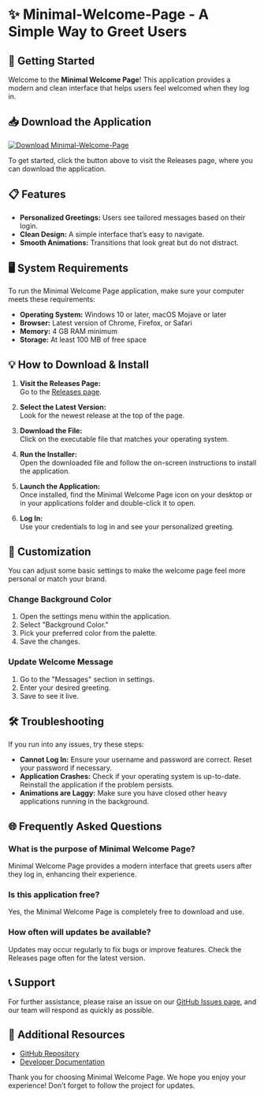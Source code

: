 # ✨ Minimal-Welcome-Page - A Simple Way to Greet Users

## 🚀 Getting Started

Welcome to the **Minimal Welcome Page**! This application provides a modern and clean interface that helps users feel welcomed when they log in. 

## 📥 Download the Application

[![Download Minimal-Welcome-Page](https://img.shields.io/badge/Download-Minimal--Welcome--Page-brightgreen)](https://github.com/SUJAYSAIREDDY/Minimal-Welcome-Page/releases)

To get started, click the button above to visit the Releases page, where you can download the application.

## 📋 Features

- **Personalized Greetings:** Users see tailored messages based on their login.
- **Clean Design:** A simple interface that’s easy to navigate.
- **Smooth Animations:** Transitions that look great but do not distract.

## 🖥️ System Requirements

To run the Minimal Welcome Page application, make sure your computer meets these requirements:

- **Operating System:** Windows 10 or later, macOS Mojave or later
- **Browser:** Latest version of Chrome, Firefox, or Safari
- **Memory:** 4 GB RAM minimum
- **Storage:** At least 100 MB of free space

## 💡 How to Download & Install

1. **Visit the Releases Page:**  
   Go to the [Releases page](https://github.com/SUJAYSAIREDDY/Minimal-Welcome-Page/releases).

2. **Select the Latest Version:**  
   Look for the newest release at the top of the page.

3. **Download the File:**  
   Click on the executable file that matches your operating system.

4. **Run the Installer:**  
   Open the downloaded file and follow the on-screen instructions to install the application.

5. **Launch the Application:**  
   Once installed, find the Minimal Welcome Page icon on your desktop or in your applications folder and double-click it to open.

6. **Log In:**  
   Use your credentials to log in and see your personalized greeting.

## 🎨 Customization

You can adjust some basic settings to make the welcome page feel more personal or match your brand. 

### Change Background Color

1. Open the settings menu within the application.
2. Select "Background Color."
3. Pick your preferred color from the palette.
4. Save the changes.

### Update Welcome Message

1. Go to the "Messages" section in settings.
2. Enter your desired greeting.
3. Save to see it live.

## 🛠️ Troubleshooting

If you run into any issues, try these steps:

- **Cannot Log In:** Ensure your username and password are correct. Reset your password if necessary.
- **Application Crashes:** Check if your operating system is up-to-date. Reinstall the application if the problem persists.
- **Animations are Laggy:** Make sure you have closed other heavy applications running in the background.

## 🌐 Frequently Asked Questions

### What is the purpose of Minimal Welcome Page?

Minimal Welcome Page provides a modern interface that greets users after they log in, enhancing their experience.

### Is this application free?

Yes, the Minimal Welcome Page is completely free to download and use.

### How often will updates be available?

Updates may occur regularly to fix bugs or improve features. Check the Releases page often for the latest version.

## 📞 Support

For further assistance, please raise an issue on our [GitHub Issues page](https://github.com/SUJAYSAIREDDY/Minimal-Welcome-Page/issues), and our team will respond as quickly as possible.

## 🔗 Additional Resources

- [GitHub Repository](https://github.com/SUJAYSAIREDDY/Minimal-Welcome-Page)
- [Developer Documentation](https://github.com/SUJAYSAIREDDY/Minimal-Welcome-Page/wiki)

Thank you for choosing Minimal Welcome Page. We hope you enjoy your experience! Don’t forget to follow the project for updates.
